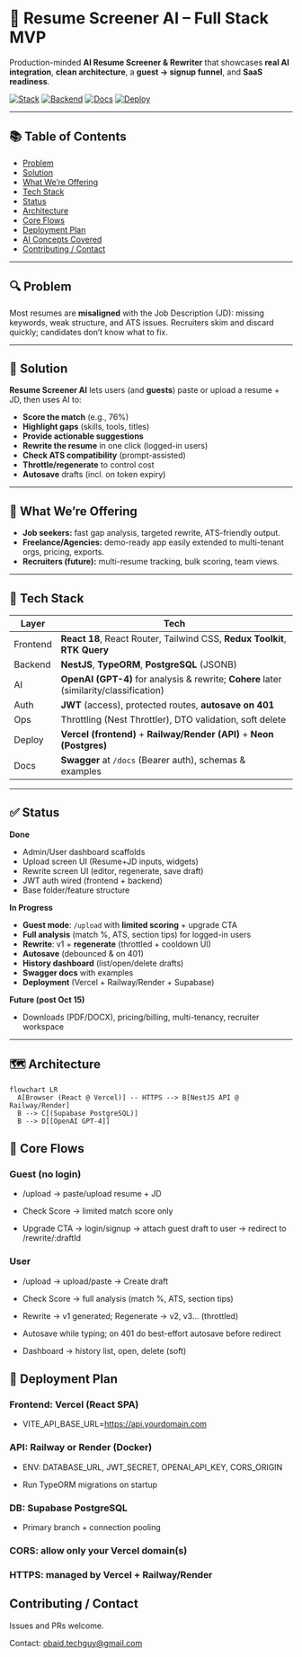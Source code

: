 # 🧠 Resume Screener AI – Full Stack MVP

Production-minded **AI Resume Screener & Rewriter** that showcases **real AI integration**, **clean architecture**, a **guest → signup funnel**, and **SaaS readiness**.

<p align="left">
  <a href="#tech-stack"><img alt="Stack" src="https://img.shields.io/badge/Frontend-React%2018%20%7C%20RTK%20Query%20%7C%20Tailwind-blue"></a>
  <a href="#tech-stack"><img alt="Backend" src="https://img.shields.io/badge/Backend-NestJS%20%7C%20TypeORM%20%7C%20PostgreSQL-green"></a>
  <a href="#api-docs-swagger"><img alt="Docs" src="https://img.shields.io/badge/API%20Docs-Swagger-brightgreen"></a>
  <a href="#deployment-plan"><img alt="Deploy" src="https://img.shields.io/badge/Deploy-Vercel%20%7C%20Railway%20%7C%20Neon-purple"></a>
</p>

---

## 📚 Table of Contents
- [Problem](#-problem)
- [Solution](#-solution)
- [What We’re Offering](#-what-were-offering)
- [Tech Stack](#-tech-stack)
- [Status](#-status)
- [Architecture](#-architecture)
- [Core Flows](#-core-flows)
- [Deployment Plan](#-deployment-plan)
- [AI Concepts Covered](#-ai-concepts-covered)
- [Contributing / Contact](#-contributing--contact)

---

## 🔍 Problem
Most resumes are **misaligned** with the Job Description (JD): missing keywords, weak structure, and ATS issues. Recruiters skim and discard quickly; candidates don’t know what to fix.

---

## 🎯 Solution
**Resume Screener AI** lets users (and **guests**) paste or upload a resume + JD, then uses AI to:

- **Score the match** (e.g., 76%)
- **Highlight gaps** (skills, tools, titles)
- **Provide actionable suggestions**
- **Rewrite the resume** in one click (logged-in users)
- **Check ATS compatibility** (prompt-assisted)
- **Throttle/regenerate** to control cost
- **Autosave** drafts (incl. on token expiry)

---

## 👥 What We’re Offering
- **Job seekers:** fast gap analysis, targeted rewrite, ATS-friendly output.
- **Freelance/Agencies:** demo-ready app easily extended to multi-tenant orgs, pricing, exports.
- **Recruiters (future):** multi-resume tracking, bulk scoring, team views.

---

## 🧱 Tech Stack
| Layer     | Tech |
|----------|------|
| Frontend | **React 18**, React Router, Tailwind CSS, **Redux Toolkit**, **RTK Query** |
| Backend  | **NestJS**, **TypeORM**, **PostgreSQL** (JSONB) |
| AI       | **OpenAI (GPT-4)** for analysis & rewrite; **Cohere** later (similarity/classification) |
| Auth     | **JWT** (access), protected routes, **autosave on 401** |
| Ops      | Throttling (Nest Throttler), DTO validation, soft delete |
| Deploy   | **Vercel (frontend)** + **Railway/Render (API)** + **Neon (Postgres)** |
| Docs     | **Swagger** at `/docs` (Bearer auth), schemas & examples |

---

## ✅ Status

**Done**
- Admin/User dashboard scaffolds  
- Upload screen UI (Resume+JD inputs, widgets)  
- Rewrite screen UI (editor, regenerate, save draft)  
- JWT auth wired (frontend + backend)  
- Base folder/feature structure

**In Progress**
- **Guest mode**: `/upload` with **limited scoring** + upgrade CTA  
- **Full analysis** (match %, ATS, section tips) for logged-in users  
- **Rewrite**: v1 + **regenerate** (throttled + cooldown UI)  
- **Autosave** (debounced & on 401)  
- **History dashboard** (list/open/delete drafts)  
- **Swagger docs** with examples  
- **Deployment** (Vercel + Railway/Render + Supabase)

**Future (post Oct 15)**
- Downloads (PDF/DOCX), pricing/billing, multi-tenancy, recruiter workspace

---

## 🗺️ Architecture

```mermaid
flowchart LR
  A[Browser (React @ Vercel)] -- HTTPS --> B[NestJS API @ Railway/Render]
  B --> C[(Supabase PostgreSQL)]
  B --> D[[OpenAI GPT-4]]
```


## 🔁 Core Flows

### Guest (no login)

- /upload → paste/upload resume + JD

- Check Score → limited match score only

- Upgrade CTA → login/signup → attach guest draft to user → redirect to /rewrite/:draftId

### User

- /upload → upload/paste → Create draft

- Check Score → full analysis (match %, ATS, section tips)

- Rewrite → v1 generated; Regenerate → v2, v3… (throttled)

- Autosave while typing; on 401 do best-effort autosave before redirect

- Dashboard → history list, open, delete (soft)


## 🚀 Deployment Plan

### Frontend: Vercel (React SPA)

- VITE_API_BASE_URL=https://api.yourdomain.com

### API: Railway or Render (Docker)

- ENV: DATABASE_URL, JWT_SECRET, OPENAI_API_KEY, CORS_ORIGIN

- Run TypeORM migrations on startup

### DB: Supabase PostgreSQL

- Primary branch + connection pooling

### CORS: allow only your Vercel domain(s)

### HTTPS: managed by Vercel + Railway/Render


## Contributing / Contact

Issues and PRs welcome.

Contact: obaid.techguy@gmail.com
